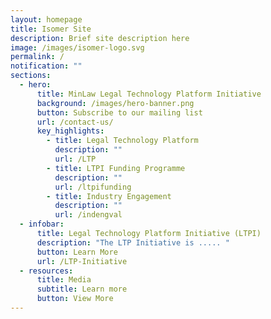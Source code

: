 ```yaml
---
layout: homepage
title: Isomer Site
description: Brief site description here
image: /images/isomer-logo.svg
permalink: /
notification: ""
sections:
  - hero:
      title: MinLaw Legal Technology Platform Initiative
      background: /images/hero-banner.png
      button: Subscribe to our mailing list
      url: /contact-us/
      key_highlights:
        - title: Legal Technology Platform
          description: ""
          url: /LTP
        - title: LTPI Funding Programme
          description: ""
          url: /ltpifunding
        - title: Industry Engagement
          description: ""
          url: /indengval
  - infobar:
      title: Legal Technology Platform Initiative (LTPI)
      description: "The LTP Initiative is ..... "
      button: Learn More
      url: /LTP-Initiative
  - resources:
      title: Media
      subtitle: Learn more
      button: View More
---
```

